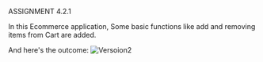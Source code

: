 ASSIGNMENT 4.2.1

In this Ecommerce application, Some basic functions like add and removing items from Cart are added.

 

And here's the outcome:
![Versoion2](https://user-images.githubusercontent.com/59164922/117177218-67c94f00-adee-11eb-858e-2cc1bbe7970d.png)
